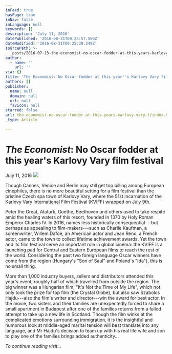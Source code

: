```yaml
---
inFeed: true
hasPage: true
inNav: false
inLanguage: null
keywords: []
description: 'July 11, 2016'
datePublished: '2016-08-31T09:25:57.560Z'
dateModified: '2016-08-31T09:25:38.349Z'
sourcePath: >-
  _posts/2016-07-13-the-economist-no-oscar-fodder-at-this-years-karlovy-vary-f.md
author:
  - name: ''
    url: ''
via: {}
title: 'The Economist: No Oscar fodder at this year''s Karlovy Vary film festival'
authors: []
publisher:
  name: null
  domain: null
  url: null
  favicon: null
starred: false
url: the-economist-no-oscar-fodder-at-this-years-karlovy-vary-f/index.html
_type: Article

---
```

# _**The Economist**_**: No Oscar fodder at this year's Karlovy Vary film festival**

July 11, 2016
![](https://s3-us-west-2.amazonaws.com/the-grid-img/p/6a746bc4582a9485e8bba60eba5ccb16689ea338.jpg)

Though Cannes, Venice and Berlin may still get top billing among European cinephiles, there is no more beautiful setting for a film festival than the pristine Czech spa town of Karlovy Vary, where the 51st incarnation of the Karlovy Vary International Film Festival (KVIFF) wrapped on July 9th.

Peter the Great, Ataturk, Goethe, Beethoven and others used to take respite amid the healing waters of this resort, founded in 1370 by Holy Roman Emperor Charles IV. In 2016, names less historically consequential---but perhaps as appealing to film-makers---such as Charlie Kaufman, a screenwriter, Willem Dafoe, an American actor and Jean Reno, a French actor, came to the town to collect lifetime achievement awards. Yet the town and its film festival serve an important role in global cinema: the KVIFF is a launching pad for Central and Eastern European films to reach the rest of the world. Considering the past two foreign language Oscar winners have come from the region (Hungary's "Son of Saul" and Poland's "Ida"), this is no small thing.

More than 1,000 industry buyers, sellers and distributors attended this year's event, roughly half of which travelled from outside the region. The big winner was a Hungarian film, "It's Not the Time of My Life", which not only took the prize for top film (the Crystal Globe), but also saw Szabolcs Hajdu---also the film's writer and director---win the award for best actor. In the movie, two sisters and their families are unexpectedly forced to share a small apartment in Budapest after one of the families returns from a failed attempt to take up a new life in Scotland. Though the film winks at the complicated emotions surrounding immigration, it is the insightful and humorous look at middle-aged marital tension will best translate into any language, and Mr Hajdu's decision to team up with his real life wife and son to play one of the families brings added authenticity...

_To continue reading visit..._